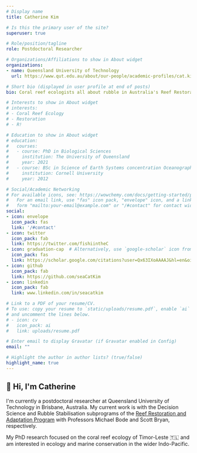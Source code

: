 ```yaml
---
# Display name
title: Catherine Kim

# Is this the primary user of the site?
superuser: true

# Role/position/tagline
role: Postdoctoral Researcher

# Organizations/Affiliations to show in About widget
organizations:
- name: Queensland University of Technology
  url: https://www.qut.edu.au/about/our-people/academic-profiles/cat.kim 

# Short bio (displayed in user profile at end of posts)
bio: Coral reef ecologists all about rubble in Australia's Reef Restoration and Adaptation Program. Als, working in Timor-Leste and lover of R, baking, and knitting.

# Interests to show in About widget
# interests:
# - Coral Reef Ecology
# - Restoration
# - R!

# Education to show in About widget
# education:
#   courses:
#   - course: PhD in Biological Sciences
#     institution: The University of Queensland
#     year: 2021
#   - course: BSc in Science of Earth Systems concentration Oceanography
#     institution: Cornell University
#     year: 2012

# Social/Academic Networking
# For available icons, see: https://wowchemy.com/docs/getting-started/page-builder/#icons
#   For an email link, use "fas" icon pack, "envelope" icon, and a link in the
#   form "mailto:your-email@example.com" or "/#contact" for contact widget.
social:
- icon: envelope
  icon_pack: fas
  link: '/#contact'
- icon: twitter
  icon_pack: fab
  link: https://twitter.com/fishiintheC
- icon: graduation-cap  # Alternatively, use `google-scholar` icon from `ai` icon pack
  icon_pack: fas
  link: https://scholar.google.com/citations?user=Qx63IXoAAAAJ&hl=en&oi=sra
- icon: github
  icon_pack: fab
  link: https://github.com/seaCatKim
- icon: linkedin
  icon_pack: fab
  link: www.linkedin.com/in/seacatkim

# Link to a PDF of your resume/CV.
# To use: copy your resume to `static/uploads/resume.pdf`, enable `ai` icons in `params.toml`, 
# and uncomment the lines below.
# - icon: cv
#   icon_pack: ai
#   link: uploads/resume.pdf

# Enter email to display Gravatar (if Gravatar enabled in Config)
email: ""

# Highlight the author in author lists? (true/false)
highlight_name: true
---
```


## 👋 Hi, I'm Catherine

I'm currently a postdoctoral researcher at Queensland University of Technology in Brisbane, Australia. My current work is with the Decision Science and Rubble Stabilisation subprograms of the [Reef Restoration and Adaptation Program](https://gbrrestoration.org/) with Professors Michael Bode and Scott Bryan, respectively.


My PhD research focused on the coral reef ecology of Timor-Leste 🇹🇱 and am interested in ecology and marine conservation in the wider Indo-Pacific.
